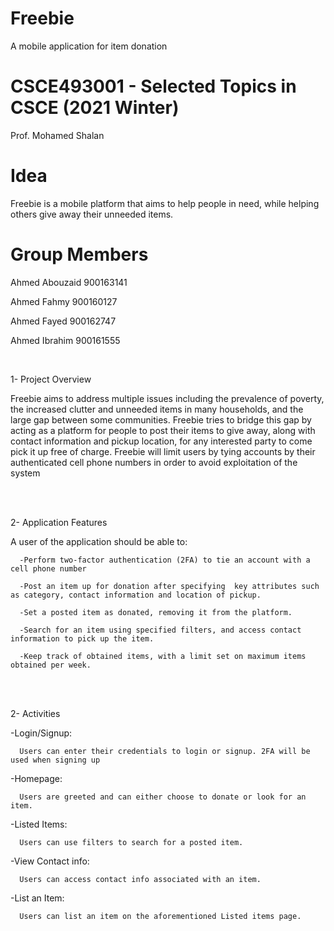 # Freebie
A mobile application for item donation

# CSCE493001 - Selected Topics in CSCE (2021 Winter)
 Prof. Mohamed Shalan

# Idea
Freebie is a mobile platform that aims to help people in need, while helping others give away their unneeded items.

# Group Members

Ahmed Abouzaid  900163141

Ahmed Fahmy     900160127

Ahmed Fayed     900162747

Ahmed Ibrahim   900161555

 <br/>

1- Project Overview

Freebie aims to address multiple issues including the prevalence of poverty, the increased clutter and unneeded items in many households, and the large gap between some communities. Freebie tries to bridge this gap by acting as a platform for people to post their items to give away, along with contact information and pickup location, for any interested party to come pick it up free of charge. Freebie will limit users by tying accounts by their authenticated cell phone numbers in order to avoid exploitation of the system 
 
 <br/>

 <br/>

2- Application Features

A user of the application should be able to:
      
      -Perform two-factor authentication (2FA) to tie an account with a cell phone number
      
      -Post an item up for donation after specifying  key attributes such as category, contact information and location of pickup.
      
      -Set a posted item as donated, removing it from the platform.
      
      -Search for an item using specified filters, and access contact information to pick up the item. 
      
      -Keep track of obtained items, with a limit set on maximum items obtained per week.
      
 <br/>
 
  <br/>
 
 
2- Activities

  -Login/Signup:
  
      Users can enter their credentials to login or signup. 2FA will be used when signing up 
      
  -Homepage:
  
      Users are greeted and can either choose to donate or look for an item.
      
  -Listed Items:
  
      Users can use filters to search for a posted item.
      
  -View Contact info:
  
      Users can access contact info associated with an item.
      
  -List an Item:
  
      Users can list an item on the aforementioned Listed items page.

 
 <br/>

 



